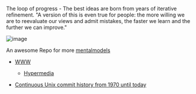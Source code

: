 The loop of progress - The best ideas are born from years of iterative refinement. "A version of this is even true for people: the more willing we are to reevaluate our views and admit mistakes, the faster we learn and the further we can improve."



![image](https://user-images.githubusercontent.com/658791/209478115-2fefbd42-26ce-4552-be01-bdc84a109277.png)

An awesome Repo for more [mentalmodels](https://github.com/kiwicopple/mentalmodels)

- [WWW](https://mamund.substack.com/p/toward-a-universal-linked-information)
  - [Hypermedia](https://hypermedia.systems/foreword/)
 
- [Continuous Unix commit history from 1970 until today](https://github.com/dspinellis/unix-history-repo)



